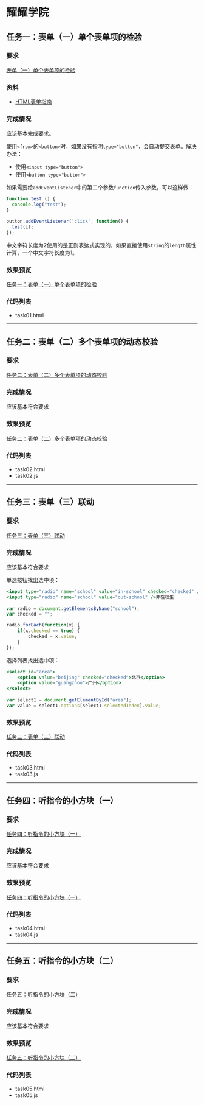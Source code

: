 # 耀耀学院

## 任务一：表单（一）单个表单项的检验

### 要求

[表单（一）单个表单项的检验](ife.baidu.com/course/detail/id/97)

### 资料

- [HTML表单指南](https://developer.mozilla.org/zh-CN/docs/Web/Guide/HTML/Forms)

### 完成情况

应该基本完成要求。

使用`<from>`的`<button>`时，如果没有指明`type="button"`，会自动提交表单。解决办法：

* 使用`<input type="button">`
* 使用`<button type="button">`

如果需要给`addEventListener`中的第二个参数`function`传入参数，可以这样做：

```javascript
function test () {
  console.log("test");
}

button.addEventListener('click', function() {
  test(i);
});
```

中文字符长度为2使用的是正则表达式实现的，如果直接使用`string`的`length`属性计算，一个中文字符长度为1。

### 效果预览

[任务一：表单（一）单个表单项的检验](https://miraclezys.github.io/IFE/academy_yaoyao/code/task01.html)

### 代码列表

* task01.html


---

## 任务二：表单（二）多个表单项的动态校验

### 要求

[任务二：表单（二）多个表单项的动态校验](http://ife.baidu.com/course/detail/id/101?t=1490236190163#learn)

### 完成情况

应该基本符合要求

### 效果预览

[任务二：表单（二）多个表单项的动态校验](https://miraclezys.github.io/IFE/academy_yaoyao/code/task02.html)

### 代码列表

* task02.html
* task02.js

---

## 任务三：表单（三）联动

### 要求

[任务三：表单（三）联动](http://ife.baidu.com/course/detail/id/106?t=1490249610232#learn)

### 完成情况

应该基本符合要求

单选按钮找出选中项：

```jsx
<input type="radio" name="school" value="in-school" checked="checked" />在校生
<input type="radio" name="school" value="out-school" />非在校生
		
var radio = document.getElementsByName("school");
var checked = "";

radio.forEach(function(x) {
	if(x.checked == true) {
		checked = x.value;
	}
});
```

选择列表找出选中项：

```jsx
<select id="area">
	<option value="beijing" checked="checked">北京</option>
	<option value="guangzhou">广州</option>
</select>
			
var select1 = document.getElementById("area");
var value = select1.options[select1.selectedIndex].value;
```

### 效果预览

[任务三：表单（三）联动](https://miraclezys.github.io/IFE/academy_yaoyao/code/task03.html)

### 代码列表

* task03.html
* task03.js

---

## 任务四：听指令的小方块（一）

### 要求

[任务四：听指令的小方块（一）](http://ife.baidu.com/course/detail/id/109?t=1490331957938#learn)

### 完成情况

应该基本符合要求

### 效果预览

[任务四：听指令的小方块（一）](https://miraclezys.github.io/IFE/academy_yaoyao/code/task04.html)

### 代码列表

* task04.html
* task04.js

---

## 任务五：听指令的小方块（二）

### 要求

[任务五：听指令的小方块（二）](http://ife.baidu.com/course/detail/id/112?t=1490357899570#learn)

### 完成情况

应该基本符合要求

### 效果预览

[任务五：听指令的小方块（二）](https://miraclezys.github.io/IFE/academy_yaoyao/code/task05.html)

### 代码列表

* task05.html
* task05.js